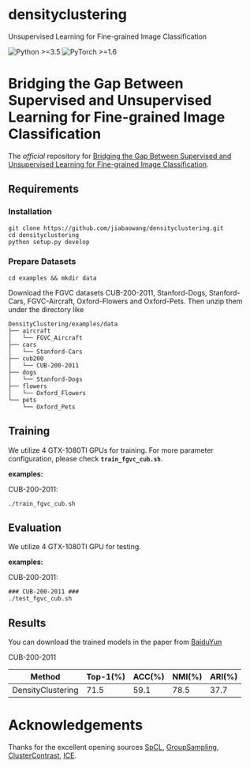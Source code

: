 # densityclustering
Unsupervised Learning for Fine-grained Image Classification

![Python >=3.5](https://img.shields.io/badge/Python->=3.6-blue.svg)
![PyTorch >=1.6](https://img.shields.io/badge/PyTorch->=1.6-yellow.svg)

# Bridging the Gap Between Supervised and Unsupervised Learning for Fine-grained Image Classification

The *official* repository for [Bridging the Gap Between Supervised and Unsupervised Learning for Fine-grained Image Classification](https://arxiv.org/abs/2108.xxxxxx).

## Requirements

### Installation

```shell
git clone https://github.com/jiabaowang/densityclustering.git
cd densityclustering
python setup.py develop
```

### Prepare Datasets

```shell
cd examples && mkdir data
```
Download the FGVC datasets CUB-200-2011, Stanford-Dogs, Stanford-Cars, FGVC-Aircraft, Oxford-Flowers and Oxford-Pets.
Then unzip them under the directory like

```
DensityClustering/examples/data
├── aircraft
│   └── FGVC_Aircraft
├── cars
│   └── Stanford-Cars
├── cub200
│   └── CUB-200-2011
├── dogs
│   └── Stanford-Dogs
├── flowers
│   └── Oxford_Flowers
└── pets
    └── Oxford_Pets
```

## Training

We utilize 4 GTX-1080TI GPUs for training. For more parameter configuration, please check **`train_fgvc_cub.sh`**.

**examples:**

CUB-200-2011:

```shell
./train_fgvc_cub.sh
```

## Evaluation

We utilize 4 GTX-1080TI GPU for testing.

**examples:**

CUB-200-2011:
```shell
### CUB-200-2011 ###
./test_fgvc_cub.sh
```

## Results

You can download the trained models in the paper from [BaiduYun](https://) 

CUB-200-2011

| Method | Top-1(%)	| ACC(%)	| NMI(%)	| ARI(%) |
|---------|---------|---------|---------|---------|
| DensityClustering | 71.5 | 59.1 | 78.5 | 37.7 |


# Acknowledgements

Thanks for the excellent opening sources
[SpCL](https://github.com/yxgeee/SpCL), 
[GroupSampling](https://github.com/ucas-vg/GroupSampling), 
[ClusterContrast](https://github.com/alibaba/cluster-contrast-reid), 
[ICE](https://github.com/chenhao2345/ICE).
